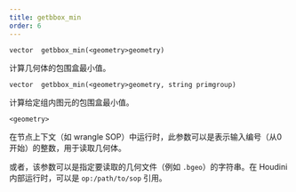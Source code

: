 ```yaml
---
title: getbbox_min
order: 6
---
```

`vector  getbbox_min(<geometry>geometry)`

计算几何体的包围盒最小值。

`vector  getbbox_min(<geometry>geometry, string primgroup)`

计算给定组内图元的包围盒最小值。

`<geometry>`

在节点上下文（如 wrangle SOP）中运行时，此参数可以是表示输入编号（从0开始）的整数，用于读取几何体。

或者，该参数可以是指定要读取的几何文件（例如 `.bgeo`）的字符串。在 Houdini 内部运行时，可以是 `op:/path/to/sop` 引用。
